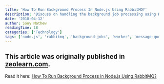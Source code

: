 ```yaml
---
title: 'How To Run Background Process In Node.js Using RabbitMQ?'
description: 'Discuss on handling the background job processing using RabbitMQ in Node.js project with code examples.'
date: '2018-04-12'
author: Sony Mathew
readingTime: 18
categories: ['Technology']
tags: ['node.js', 'rabbitmq', 'background-jobs', 'worker', 'message-queues', 'amqp']
---
```


This article was originally published in [zeolearn.com](https://www.zeolearn.com/).  
--    
Read it here: [How To Run Background Process In Node.js Using RabbitMQ?](https://www.zeolearn.com/magazine/background-processing-in-node-js)
